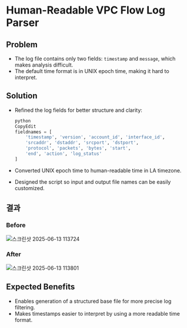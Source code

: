 # Human-Readable VPC Flow Log Parser
## Problem

- The log file contains only two fields: `timestamp` and `message`, which makes analysis difficult.
- The default time format is in UNIX epoch time, making it hard to interpret.

## Solution

- Refined the log fields for better structure and clarity:
    
    ```python
    python
    CopyEdit
    fieldnames = [
        'timestamp', 'version', 'account_id', 'interface_id',
        'srcaddr', 'dstaddr', 'srcport', 'dstport',
        'protocol', 'packets', 'bytes', 'start',
        'end', 'action', 'log_status'
    ]
    
    ```
    
- Converted UNIX epoch time to human-readable time in LA timezone.
- Designed the script so input and output file names can be easily customized.

## 결과

### Before
![스크린샷 2025-06-13 113724](https://github.com/user-attachments/assets/3355914b-39d9-464d-a233-60957f417209)

### After
![스크린샷 2025-06-13 113801](https://github.com/user-attachments/assets/5fd01bae-cb9d-4ed3-9952-900c5eb76109)


## Expected Benefits

- Enables generation of a structured base file for more precise log filtering.
- Makes timestamps easier to interpret by using a more readable time format.
